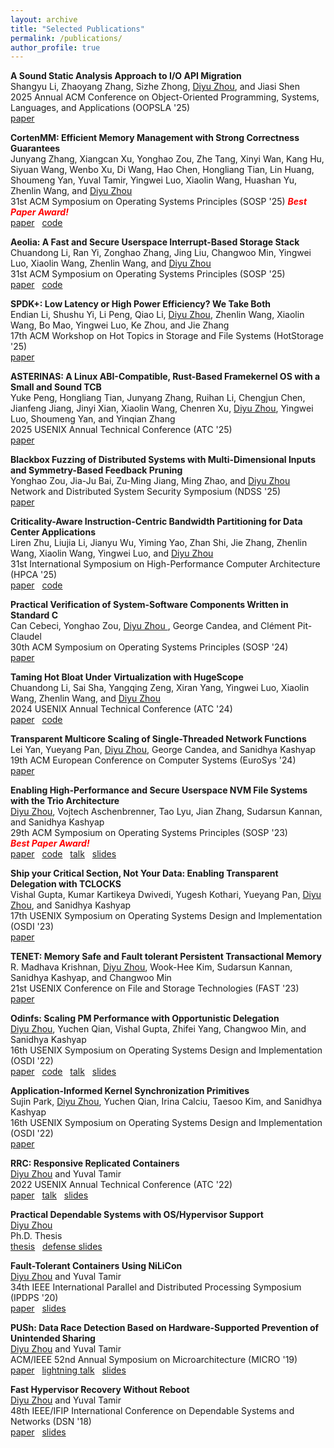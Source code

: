 ```yaml
---
layout: archive
title: "Selected Publications"
permalink: /publications/
author_profile: true
---
```

<!---
\* denotes equal contribution
-->

**A Sound Static Analysis Approach to I/O API Migration** \
Shangyu Li, Zhaoyang Zhang, Sizhe Zhong, <ins>Diyu Zhou</ins>, and Jiasi Shen \
2025 Annual ACM Conference on Object-Oriented Programming, Systems, Languages, and Applications (OOPSLA '25) \
<i class="fas fa-file-pdf" aria-hidden="true"></i> [paper](/files/sprout-oopsla25.pdf) 

**CortenMM: Efficient Memory Management with Strong Correctness Guarantees** \
Junyang Zhang, Xiangcan Xu, Yonghao Zou, Zhe Tang, Xinyi Wan, Kang Hu, Siyuan Wang, Wenbo Xu, Di Wang, Hao Chen, Hongliang Tian, Lin Huang, Shoumeng Yan, Yuval Tamir, Yingwei Luo, Xiaolin Wang, Huashan Yu, Zhenlin Wang, and <ins>Diyu Zhou</ins> \
31st ACM Symposium on Operating Systems Principles (SOSP '25)
<span style="color:red"> ***Best Paper Award!*** </span> \
<i class="fas fa-file-pdf" aria-hidden="true"></i> [paper](/files/cortenmm-sosp25.pdf) 
&nbsp; <i class="fab fa-github"></i> [code](https://github.com/TELOS-syslab/CortenMM-Artifact) 



**Aeolia: A Fast and Secure Userspace Interrupt-Based Storage Stack** \
Chuandong Li, Ran Yi, Zonghao Zhang, Jing Liu, Changwoo Min, Yingwei Luo, Xiaolin Wang, Zhenlin Wang, and <ins>Diyu Zhou</ins> \
31st ACM Symposium on Operating Systems Principles (SOSP '25) \
<i class="fas fa-file-pdf" aria-hidden="true"></i> [paper](/files/aeolia-sosp25.pdf) 
&nbsp; <i class="fab fa-github"></i> [code](https://github.com/TELOS-syslab/Aeolia) 


**SPDK+: Low Latency or High Power Efficiency? We Take Both** \
Endian Li, Shushu Yi, Li Peng, Qiao Li, <ins>Diyu Zhou</ins>, Zhenlin Wang, Xiaolin Wang, Bo Mao, Yingwei Luo, Ke Zhou, and Jie Zhang \
17th ACM Workshop on Hot Topics in Storage and File Systems (HotStorage '25) \
<i class="fas fa-file-pdf" aria-hidden="true"></i> [paper](/files/spdkp-hotstorage25.pdf)


**ASTERINAS: A Linux ABI-Compatible, Rust-Based Framekernel OS with a Small and Sound TCB** \
Yuke Peng, Hongliang Tian, Junyang Zhang, Ruihan Li, Chengjun Chen, Jianfeng Jiang, Jinyi Xian, Xiaolin Wang, Chenren Xu, 
<ins>Diyu Zhou</ins>, Yingwei Luo, Shoumeng Yan, and Yinqian Zhang \
2025 USENIX Annual Technical Conference (ATC '25) \
<i class="fas fa-file-pdf" aria-hidden="true"></i> [paper](/files/asterinas-atc25.pdf)


**Blackbox Fuzzing of Distributed Systems with Multi-Dimensional Inputs and Symmetry-Based Feedback Pruning** \
Yonghao Zou, Jia-Ju Bai, Zu-Ming Jiang, Ming Zhao, and <ins> Diyu Zhou </ins> \
Network and Distributed System Security Symposium  (NDSS '25) \
<i class="fas fa-file-pdf" aria-hidden="true"></i> [paper](/files/distfuzz-ndss25.pdf)


**Criticality-Aware Instruction-Centric Bandwidth Partitioning for Data Center Applications** \
Liren Zhu, Liujia Li, Jianyu Wu, Yiming Yao, Zhan Shi, Jie Zhang, Zhenlin Wang, Xiaolin Wang, Yingwei Luo, and <ins> Diyu Zhou </ins> \
31st International Symposium on High-Performance Computer Architecture (HPCA '25) \
<i class="fas fa-file-pdf" aria-hidden="true"></i> [paper](/files/pivot-hpca25.pdf)
&nbsp; <i class="fab fa-github"></i> [code](https://github.com/TELOS-syslab/Pivot) 


**Practical Verification of System-Software Components Written in Standard C** \
Can Cebeci, Yonghao Zou, <ins> Diyu Zhou </ins>, George Candea, and Clément Pit-Claudel \
30th ACM Symposium on Operating Systems Principles (SOSP '24) \
<i class="fas fa-file-pdf" aria-hidden="true"></i> [paper](/files/tpot-sosp24.pdf)

**Taming Hot Bloat Under Virtualization with HugeScope** \
Chuandong Li, Sai Sha, Yangqing Zeng, Xiran Yang, Yingwei Luo, Xiaolin Wang, Zhenlin Wang, 
and <ins> Diyu Zhou </ins> \
2024 USENIX Annual Technical Conference (ATC '24) \
<i class="fas fa-file-pdf" aria-hidden="true"></i> [paper](/files/hugescope-atc24.pdf)
&nbsp; <i class="fab fa-github"></i> [code](https://github.com/TELOS-syslab/hugescope-atc24-ae) 

**Transparent Multicore Scaling of Single-Threaded Network Functions** \
Lei Yan, Yueyang Pan, <ins>Diyu Zhou</ins>, George Candea, and Sanidhya Kashyap \
19th ACM European Conference on Computer Systems (EuroSys '24)\
<i class="fas fa-file-pdf" aria-hidden="true"></i> [paper](/files/nfos-eurosys24.pdf)

**Enabling High-Performance and Secure Userspace NVM File Systems with the Trio Architecture** \
<ins>Diyu Zhou</ins>, Vojtech Aschenbrenner, Tao Lyu, Jian Zhang, Sudarsun Kannan, and Sanidhya Kashyap \
29th ACM Symposium on Operating Systems Principles (SOSP '23) \
<span style="color:red"> ***Best Paper Award!*** </span> \
<i class="fas fa-file-pdf" aria-hidden="true"></i> [paper](/files/trio-sosp23.pdf) 
&nbsp; <i class="fab fa-github"></i> [code](https://github.com/vmexit/trio-sosp23-ae) 
&nbsp; <i class="fab fa-youtube"></i> [talk](https://www.youtube.com/watch?v=qkMpM7XmYgc)
&nbsp; <i class="fas fa-file-powerpoint"></i> [slides](/files/trio-sosp23.pptx)

**Ship your Critical Section, Not Your Data: Enabling Transparent Delegation with TCLOCKS** \
Vishal Gupta, Kumar Kartikeya Dwivedi, Yugesh Kothari, Yueyang Pan, <ins>Diyu Zhou</ins>, and Sanidhya Kashyap \
17th USENIX Symposium on Operating Systems Design and Implementation (OSDI '23) \
<i class="fas fa-file-pdf" aria-hidden="true"></i> [paper](/files/tclocks-osdi23.pdf) 

**TENET: Memory Safe and Fault tolerant Persistent Transactional Memory** \
R. Madhava Krishnan, <ins>Diyu Zhou</ins>, Wook-Hee Kim, Sudarsun Kannan, Sanidhya Kashyap, and Changwoo Min \
21st USENIX Conference on File and Storage Technologies (FAST '23) \
<i class="fas fa-file-pdf" aria-hidden="true"></i> [paper](/files/tenet-fast23.pdf) 

**Odinfs: Scaling PM Performance with Opportunistic Delegation** \
<ins>Diyu Zhou</ins>, Yuchen Qian, Vishal Gupta, Zhifei Yang, Changwoo Min, and Sanidhya Kashyap \
16th USENIX Symposium on Operating Systems Design and Implementation (OSDI '22) \
<i class="fas fa-file-pdf" aria-hidden="true"></i> [paper](/files/odinfs-osdi22.pdf) 
&nbsp; <i class="fab fa-github"></i> [code](https://github.com/rs3lab/Odinfs) 
&nbsp; <i class="fab fa-youtube"></i> [talk](https://www.youtube.com/watch?v=MRy703zmdL8)
&nbsp; <i class="fas fa-file-powerpoint"></i> [slides](/files/odinfs-osdi22.pptx)

**Application-Informed Kernel Synchronization Primitives** \
Sujin Park, <ins>Diyu Zhou</ins>, Yuchen Qian, Irina Calciu, Taesoo Kim, and Sanidhya Kashyap \
16th USENIX Symposium on Operating Systems Design and Implementation (OSDI '22) \
<i class="fas fa-file-pdf" aria-hidden="true"></i> [paper](/files/syncord-osdi22.pdf) 

**RRC: Responsive Replicated Containers** \
<ins>Diyu Zhou</ins> and Yuval Tamir \
2022 USENIX Annual Technical Conference (ATC '22) \
<i class="fas fa-file-pdf" aria-hidden="true"></i> [paper](/files/rrc-atc22.pdf) 
&nbsp; <i class="fab fa-youtube"></i> [talk](https://www.youtube.com/watch?v=j2X63sqpDxk)
&nbsp; <i class="fas fa-file-powerpoint"></i> [slides](/files/rrc-atc22.pptx)

**Practical Dependable Systems with OS/Hypervisor Support** \
<ins>Diyu Zhou</ins> \
Ph.D. Thesis \
<i class="fas fa-file-pdf" aria-hidden="true"></i> [thesis](/files/thesis.pdf) 
&nbsp; <i class="fas fa-file-powerpoint"></i> [defense slides](/files/defense.pptx)

**Fault-Tolerant Containers Using NiLiCon** \
<ins>Diyu Zhou</ins> and Yuval Tamir \
34th IEEE International Parallel and Distributed Processing Symposium (IPDPS '20)\
<i class="fas fa-file-pdf" aria-hidden="true"></i> [paper](/files/nilicon-ipdps20.pdf) 
&nbsp; <i class="fas fa-file-powerpoint"></i> [slides](/files/nilicon-ipdps20.pptx)

**PUSh: Data Race Detection Based on Hardware-Supported Prevention of Unintended Sharing** \
<ins>Diyu Zhou</ins> and Yuval Tamir \
ACM/IEEE 52nd Annual Symposium on Microarchitecture (MICRO '19) \
<i class="fas fa-file-pdf" aria-hidden="true"></i> [paper](/files/push-micro19.pdf) 
&nbsp; <i class="fab fa-youtube"></i> [lightning talk](https://www.youtube.com/watch?v=O-V7_GvdpW8)
&nbsp; <i class="fas fa-file-powerpoint"></i> [slides](/files/push-micro19.pptx)

**Fast Hypervisor Recovery Without Reboot** \
<ins>Diyu Zhou</ins> and Yuval Tamir \
48th IEEE/IFIP International Conference on Dependable Systems and Networks (DSN '18)\
<i class="fas fa-file-pdf" aria-hidden="true"></i> [paper](/files/nilihype-dsn18.pdf) 
&nbsp; <i class="fas fa-file-powerpoint"></i> [slides](/files/nilihype-dsn18.pptx)




<!---
**Application-Informed Kernel Synchronization Primitives** \
Sujin Park*, <ins>Diyu Zhou*</ins>, Yuchen Qian, Irina Calciu, Taesoo Kim, Sanidhya Kashyap \
OSDI 2022: 16th USENIX Symposium on Operating Systems Design and Implementation 
-->


